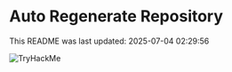 # Auto Regenerate Repository

This README was last updated: 2025-07-04 02:29:56

 ![TryHackMe](https://tryhackme.com/badge/533634)